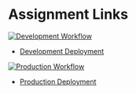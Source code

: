 # Assignment Links

[![Development Workflow](https://github.com/snehalkorade9/Project1/actions/workflows/dev.yml/badge.svg)](https://github.com/snehalkorade9/Project1/actions/workflows/dev.yml)

* [Development Deployment](https://project1-dev-07.herokuapp.com/)


[![Production Workflow](https://github.com/snehalkorade9/Project1/actions/workflows/prod.yml/badge.svg)](https://github.com/snehalkorade9/Project1/actions/workflows/prod.yml)

* [Production Deployment](https://project1-dev-07.herokuapp.com/)
